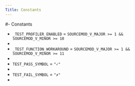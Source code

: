 ```yaml
---
Title: Constants
---
```


#- Constants
- `_TEST_PROFILER_ENABLED` = `SOURCEMOD_V_MAJOR >= 1 && SOURCEMOD_V_MINOR >= 10`
- 
- `_TEST_FUNCTION_WORKAROUND` = `SOURCEMOD_V_MAJOR >= 1 && SOURCEMOD_V_MINOR >= 11`
- 
- `TEST_PASS_SYMBOL` = `"✓"`
- 
- `TEST_FAIL_SYMBOL` = `"✗"`
- 

